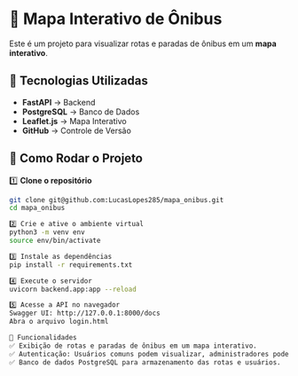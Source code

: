 # 🚌 Mapa Interativo de Ônibus

Este é um projeto para visualizar rotas e paradas de ônibus em um **mapa interativo**.

## 📌 Tecnologias Utilizadas
- **FastAPI** → Backend
- **PostgreSQL** → Banco de Dados
- **Leaflet.js** → Mapa Interativo
- **GitHub** → Controle de Versão

## 🚀 Como Rodar o Projeto

1️⃣ **Clone o repositório**  
```bash
git clone git@github.com:LucasLopes285/mapa_onibus.git
cd mapa_onibus

2️⃣ Crie e ative o ambiente virtual
python3 -m venv env
source env/bin/activate

3️⃣ Instale as dependências
pip install -r requirements.txt

4️⃣ Execute o servidor
uvicorn backend.app:app --reload

5️⃣ Acesse a API no navegador
Swagger UI: http://127.0.0.1:8000/docs
Abra o arquivo login.html

📌 Funcionalidades
✅ Exibição de rotas e paradas de ônibus em um mapa interativo.
✅ Autenticação: Usuários comuns podem visualizar, administradores podem cadastrar rotas.
✅ Banco de dados PostgreSQL para armazenamento das rotas e usuários.



